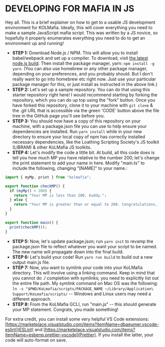# DEVELOPING FOR MAFIA IN JS

Hey all. This is a brief explainer on how to get to a usable JS development environment for KOLMafia. Ideally, this will cover everything you need to make a sample JavaScript mafia script. This was written by a JS novice, so hopefully it properly enumerates everything you need to do to get an environment up and running!

- **STEP 1:** Download Node.js / NPM. This will allow you to install babel/webpack and set up a compiler. To download, visit [the latest node.js build](https://nodejs.org/en/). Then install the package manager, yarn: `npm install -g yarn`. (You can also use homebrew or any other package manager, depending on your preferences, and you probably should. But I don't really want to go into homebrew etc right now. Just use your particular package manager for this, or just install as instructed in the above link.)
- **STEP 2:** Let's set up a sample repository. You can do that using this starter repository right here! I would recommend starting by forking the repository, which you can do up top using the "fork" button. Once you have forked this repository, clone it to your machine with `git clone` & the .git URL that is accessible via the green 'CODE' button above the file tree in the GitHub page you'll see before you.
- **STEP 3:** You should now have a copy of this repository on your machine, with a package.json file you can use to help ensure your dependencies are installed. Run `yarn install` while in your new directory to ensure your local copy of npm has correctly installed necessary dependencies, like the Loathing Scripting Society's JS toolkit (LIBRAM) & other KoLMafia JS toolkits.
- **STEP 4:** Let's modify the code a little bit. At build, all this code does is tell you how much MP you have relative to the number 200; let's change the print statement to add your name in here. Modify "main.ts" to include the following, changing "\[NAME\]" to your name.:

```js
import { myMp, print } from "kolmafia";

export function checkMP() {
  if (myMp() < 200) {
    return "Your MP is less than 200, buddy.";
  } else {
    return "Your MP is greater than or equal to 200. Congratulations, [NAME]";
  }
}

export function main() {
  print(checkMP());
}
```

- **STEP 5:** Now, let's update package.json; run `yarn init` to revamp the package.json file to reflect whatever you want your script to be named. The new name will propagate down into the final build.
- **STEP 6:** Let's build your code! Run `yarn run build` to build out a new output main.js file.
- **STEP 7:** Now, you want to symlink your code into your KoLMafia directory. This will involve using a linking command. Keep in mind that you cannot do ./ completion with symlinks; you need to explicitly list out the entire file path. My symlink command on Mac OS was the following: `ln -s "$PWD/KoLmafia/scripts/PACKAGE_NAME ~/Library/Application\ Support/KoLmafia/scripts/` -- Windows and Linux users may need a different approach.
- **STEP 8:** From the KoLMafia GCLI, run "main.js" -- this should generate your MP statement. Congrats, you made something!

For extra credit, you can install some very helpful VS Code extensions: [https://marketplace.visualstudio.com/items?itemName=dbaeumer.vscode-eslint](ESLint) and [https://marketplace.visualstudio.com/items?itemName=esbenp.prettier-vscode](Prettier). If you install the latter, your code will auto-format on save.
